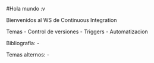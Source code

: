 #Hola mundo :v

Bienvenidos al WS de Continuous Integration

Temas
	- Control de versiones
	- Triggers
	- Automatizacion

Bibliografía:
	-

Temas alternos:
	-
